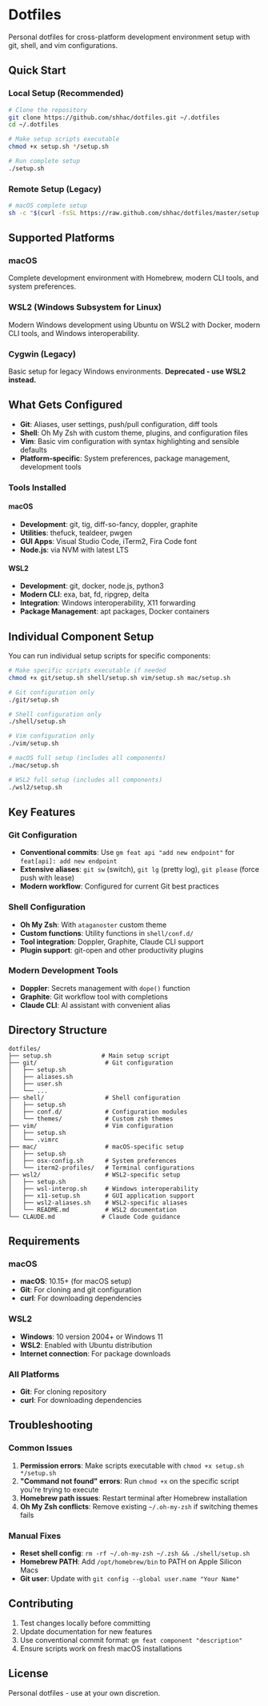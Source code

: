 # Dotfiles

Personal dotfiles for cross-platform development environment setup with git, shell, and vim configurations.

## Quick Start

### Local Setup (Recommended)

```bash
# Clone the repository
git clone https://github.com/shhac/dotfiles.git ~/.dotfiles
cd ~/.dotfiles

# Make setup scripts executable
chmod +x setup.sh */setup.sh

# Run complete setup
./setup.sh
```

### Remote Setup (Legacy)

```bash
# macOS complete setup
sh -c "$(curl -fsSL https://raw.github.com/shhac/dotfiles/master/setup.sh)"
```

## Supported Platforms

### macOS
Complete development environment with Homebrew, modern CLI tools, and system preferences.

### WSL2 (Windows Subsystem for Linux)
Modern Windows development using Ubuntu on WSL2 with Docker, modern CLI tools, and Windows interoperability.

### Cygwin (Legacy)
Basic setup for legacy Windows environments. **Deprecated - use WSL2 instead.**

## What Gets Configured

- **Git**: Aliases, user settings, push/pull configuration, diff tools
- **Shell**: Oh My Zsh with custom theme, plugins, and configuration files
- **Vim**: Basic vim configuration with syntax highlighting and sensible defaults
- **Platform-specific**: System preferences, package management, development tools

### Tools Installed

#### macOS
- **Development**: git, tig, diff-so-fancy, doppler, graphite
- **Utilities**: thefuck, tealdeer, pwgen
- **GUI Apps**: Visual Studio Code, iTerm2, Fira Code font
- **Node.js**: via NVM with latest LTS

#### WSL2
- **Development**: git, docker, node.js, python3
- **Modern CLI**: exa, bat, fd, ripgrep, delta
- **Integration**: Windows interoperability, X11 forwarding
- **Package Management**: apt packages, Docker containers

## Individual Component Setup

You can run individual setup scripts for specific components:

```bash
# Make specific scripts executable if needed
chmod +x git/setup.sh shell/setup.sh vim/setup.sh mac/setup.sh

# Git configuration only
./git/setup.sh

# Shell configuration only  
./shell/setup.sh

# Vim configuration only
./vim/setup.sh

# macOS full setup (includes all components)
./mac/setup.sh

# WSL2 full setup (includes all components)
./wsl2/setup.sh
```

## Key Features

### Git Configuration
- **Conventional commits**: Use `gm feat api "add new endpoint"` for `feat[api]: add new endpoint`
- **Extensive aliases**: `git sw` (switch), `git lg` (pretty log), `git please` (force push with lease)
- **Modern workflow**: Configured for current Git best practices

### Shell Configuration
- **Oh My Zsh**: With `ataganoster` custom theme
- **Custom functions**: Utility functions in `shell/conf.d/`
- **Tool integration**: Doppler, Graphite, Claude CLI support
- **Plugin support**: git-open and other productivity plugins

### Modern Development Tools
- **Doppler**: Secrets management with `dope()` function
- **Graphite**: Git workflow tool with completions
- **Claude CLI**: AI assistant with convenient alias

## Directory Structure

```
dotfiles/
├── setup.sh              # Main setup script
├── git/                   # Git configuration
│   ├── setup.sh
│   ├── aliases.sh
│   ├── user.sh
│   └── ...
├── shell/                 # Shell configuration
│   ├── setup.sh
│   ├── conf.d/            # Configuration modules
│   └── themes/            # Custom zsh themes
├── vim/                   # Vim configuration
│   ├── setup.sh
│   └── .vimrc
├── mac/                   # macOS-specific setup
│   ├── setup.sh
│   ├── osx-config.sh      # System preferences
│   └── iterm2-profiles/   # Terminal configurations
├── wsl2/                  # WSL2-specific setup
│   ├── setup.sh
│   ├── wsl-interop.sh     # Windows interoperability
│   ├── x11-setup.sh       # GUI application support
│   ├── wsl2-aliases.sh    # WSL2-specific aliases
│   └── README.md          # WSL2 documentation
└── CLAUDE.md             # Claude Code guidance
```

## Requirements

### macOS
- **macOS**: 10.15+ (for macOS setup)
- **Git**: For cloning and git configuration
- **curl**: For downloading dependencies

### WSL2
- **Windows**: 10 version 2004+ or Windows 11
- **WSL2**: Enabled with Ubuntu distribution
- **Internet connection**: For package downloads

### All Platforms
- **Git**: For cloning repository
- **curl**: For downloading dependencies

## Troubleshooting

### Common Issues

1. **Permission errors**: Make scripts executable with `chmod +x setup.sh */setup.sh`
2. **"Command not found" errors**: Run `chmod +x` on the specific script you're trying to execute
3. **Homebrew path issues**: Restart terminal after Homebrew installation
4. **Oh My Zsh conflicts**: Remove existing `~/.oh-my-zsh` if switching themes fails

### Manual Fixes

- **Reset shell config**: `rm -rf ~/.oh-my-zsh ~/.zsh && ./shell/setup.sh`
- **Homebrew PATH**: Add `/opt/homebrew/bin` to PATH on Apple Silicon Macs
- **Git user**: Update with `git config --global user.name "Your Name"`

## Contributing

1. Test changes locally before committing
2. Update documentation for new features
3. Use conventional commit format: `gm feat component "description"`
4. Ensure scripts work on fresh macOS installations

## License

Personal dotfiles - use at your own discretion.